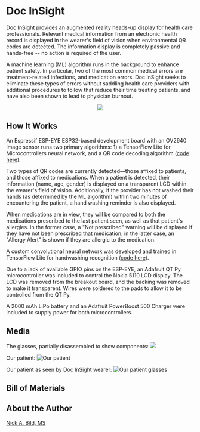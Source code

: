 # Doc InSight

Doc InSight provides an augmented reality heads-up display for health care professionals. Relevant medical information from an electronic health record is displayed in the wearer's field of vision when environmental QR codes are detected. The information display is completely passive and hands-free -- no action is required of the user.  

A machine learning (ML) algorithm runs in the background to enhance patient safety.  In particular, two of the most common medical errors are treatment-related infections, and medication errors.  Doc InSight seeks to eliminate these types of errors without saddling health care providers with additional procedures to follow that reduce their time treating patients, and have also been shown to lead to physician burnout.

<p align="center">
<img src="https://raw.githubusercontent.com/nickbild/doc_insight_v2/main/media/patient_2_sm_crop.jpg">
</p>

## How It Works

An Espressif ESP-EYE ESP32-based development board with an OV2640 image sensor runs two primary algorithms: 1) a TensorFlow Lite for Microcontrollers neural network, and a QR code decoding algorithm ([code here](https://github.com/nickbild/doc_insight_v2/tree/main/main)).

Two types of QR codes are currently detected—those affixed to patients, and those affixed to medications.  When a patient is detected, their information (name, age, gender) is displayed on a transparent LCD within the wearer's field of vision.  Additionally, if the provider has not washed their hands (as determined by the ML algorithm) within two minutes of encountering the patient, a hand washing reminder is also displayed.

When medications are in view, they will be compared to both the medications prescribed to the last patient seen, as well as that patient's allergies.  In the former case, a "Not prescribed" warning will be displayed if they have not been prescribed that medication; in the latter case, an "Allergy Alert" is shown if they are allergic to the medication.

A custom convolutional neural network was developed and trained in TensorFlow Lite for handwashing recognition ([code here](https://github.com/nickbild/doc_insight_v2/tree/main/train)).

Due to a lack of available GPIO pins on the ESP-EYE, an Adafruit QT Py microcontroller was included to control the Nokia 5110 LCD display.  The LCD was removed from the breakout board, and the backing was removed to make it transparent.  Wires were soldered to the pads to allow it to be controlled from the QT Py.

A 2000 mAh LiPo battery and an Adafruit PowerBoost 500 Charger were included to supply power for both microcontrollers.

## Media

The glasses, partially disassembled to show components:
![](https://raw.githubusercontent.com/nickbild/doc_insight_v2/main/media/top_opened_sm.jpg)

Our patient:
![Our patient](https://raw.githubusercontent.com/nickbild/doc_insight_v2/main/media/patient_alone_sm.jpg)

Our patient as seen by Doc InSight wearer:
![Our patient glasses](https://raw.githubusercontent.com/nickbild/doc_insight_v2/main/media/patient_2_sm_crop.jpg)



## Bill of Materials

## About the Author

[Nick A. Bild, MS](https://nickbild79.firebaseapp.com/#!/)
